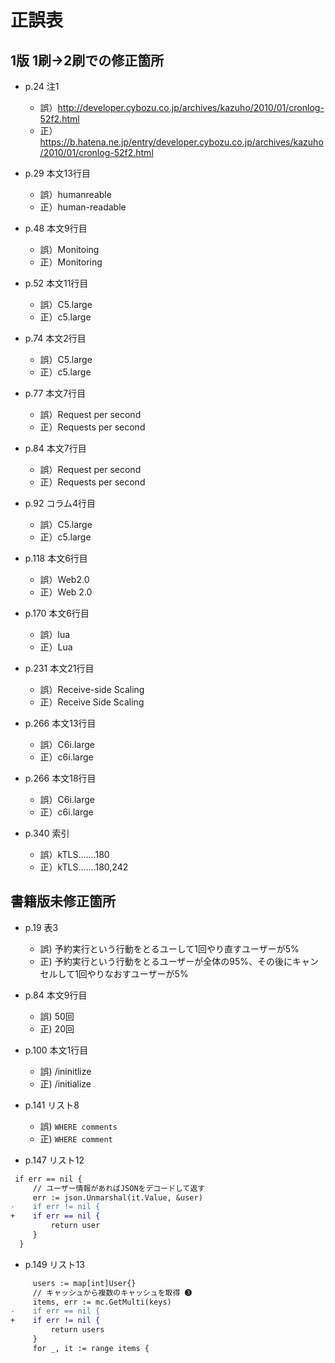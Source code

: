 # 正誤表

## 1版 1刷→2刷での修正箇所

- p.24 注1
  - 誤）http://developer.cybozu.co.jp/archives/kazuho/2010/01/cronlog-52f2.html
  - 正）https://b.hatena.ne.jp/entry/developer.cybozu.co.jp/archives/kazuho/2010/01/cronlog-52f2.html

- p.29 本文13行目
  - 誤）humanreable
  - 正）human-readable

- p.48 本文9行目
  - 誤）Monitoing
  - 正）Monitoring

- p.52 本文11行目
  - 誤）C5.large
  - 正）c5.large

- p.74 本文2行目
  - 誤）C5.large
  - 正）c5.large

- p.77 本文7行目
  - 誤）Request per second
  - 正）Requests per second

- p.84 本文7行目
  - 誤）Request per second
  - 正）Requests per second

- p.92 コラム4行目
  - 誤）C5.large
  - 正）c5.large

- p.118 本文6行目
  - 誤）Web2.0
  - 正）Web 2.0

- p.170 本文6行目
  - 誤）lua
  - 正）Lua

- p.231 本文21行目
  - 誤）Receive-side Scaling
  - 正）Receive Side Scaling

- p.266 本文13行目
  - 誤）C6i.large
  - 正）c6i.large

- p.266 本文18行目
  - 誤）C6i.large
  - 正）c6i.large

- p.340 索引
  - 誤）kTLS.......180
  - 正）kTLS.......180,242

## 書籍版未修正箇所

- p.19 表3
  - 誤) 予約実行という行動をとるユーして1回やり直すユーザーが5%
  - 正) 予約実行という行動をとるユーザーが全体の95%、その後にキャンセルして1回やりなおすユーザーが5%

- p.84 本文9行目
  - 誤) 50回
  - 正) 20回

- p.100 本文1行目
  - 誤) /ininitlize
  - 正) /initialize

- p.141 リスト8
  - 誤) `WHERE comments`
  - 正) `WHERE comment`

- p.147 リスト12

```diff
 if err == nil {
     // ユーザー情報があればJSONをデコードして返す
     err := json.Unmarshal(it.Value, &user)
-    if err != nil {
+    if err == nil {
         return user
     }
  }
```

- p.149 リスト13

```diff
     users := map[int]User{}
     // キャッシュから複数のキャッシュを取得 ❸
     items, err := mc.GetMulti(keys)
-    if err == nil {
+    if err != nil {
         return users
     }
     for _, it := range items {
```
